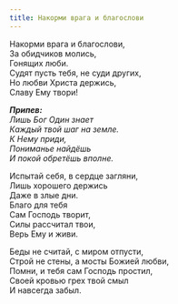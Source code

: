 ```yaml
---
title: Накорми врага и благослови
---
```


Накорми врага и благослови,  
За обидчиков молись,  
Гонящих люби.  
Судят пусть тебя, не суди других,  
Но любви Христа держись,  
Славу Ему твори!
 
*__Припев:__  
Лишь Бог Один знает  
Каждый твой шаг на земле.  
К Нему приди,  
Пониманье найдёшь  
И покой обретёшь вполне.*

Испытай себя, в сердце загляни,  
Лишь хорошего держись  
Даже в злые дни.  
Благо для тебя  
Сам Господь творит,  
Силы рассчитал твои,  
Верь Ему и живи.

Беды не считай, с миром отпусти,  
Строй не стены, а мосты Божией любви,  
Помни, и тебя сам Господь простил,  
Своей кровью грех твой смыл  
И навсегда забыл.
